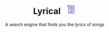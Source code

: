 <h1 align="center">Lyrical &nbsp; <img src="images/2.png" alt="img" /></h1>
<p align="center">A search engine that finds you the lyrics of songs</p>
